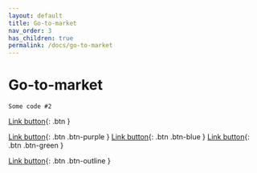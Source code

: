 ```yaml
---
layout: default
title: Go-to-market
nav_order: 3
has_children: true
permalink: /docs/go-to-market
---
```


# Go-to-market 

```
Some code #2
```

[Link button](https://just-the-docs.com){: .btn }

[Link button](https://just-the-docs.com){: .btn .btn-purple }
[Link button](https://just-the-docs.com){: .btn .btn-blue }
[Link button](https://just-the-docs.com){: .btn .btn-green }

[Link button](https://just-the-docs.com){: .btn .btn-outline }
